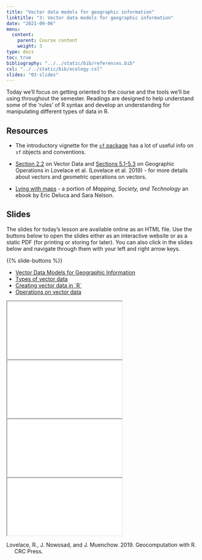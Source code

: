 ```yaml
---
title: "Vector data models for geographic information"
linktitle: "3: Vector data models for geographic information"
date: "2021-09-06"
menu:
  content:
    parent: Course content
    weight: 3
type: docs
toc: true
bibliography: "../../static/bib/references.bib"
csl: "../../static/bib/ecology.csl"
slides: "03-slides"
---
```


Today we’ll focus on getting oriented to the course and the tools we’ll be using throughout the semester. Readings are designed to help understand some of the ‘rules’ of R syntax and develop an understanding for manipulating different types of data in R.

## Resources

-   <i class="fas fa-external-link-square-alt"></i> The introductory vignette for the [`sf` package](https://r-spatial.github.io/sf/articles/sf1.html) has a lot of useful info on `sf` objects and conventions.

-   <i class="fas fa-book"></i> [Section 2.2](https://geocompr.robinlovelace.net/spatial-class.html) on Vector Data and [Sections 5.1-5.3](https://geocompr.robinlovelace.net/geometric-operations.html) on Geographic Operations in Lovelace et al. (Lovelace et al. 2019) - for more details about vectors and geometric operations on vectors.

-   <i class="fas fa-external-link-square-alt"></i> [Lying with maps](https://open.lib.umn.edu/mapping/chapter/7-lying-with-maps/) - a portion of *Mapping, Society, and Technology* an ebook by Eric Deluca and Sara Nelson.

## Slides

The slides for today’s lesson are available online as an HTML file. Use the buttons below to open the slides either as an interactive website or as a static PDF (for printing or storing for later). You can also click in the slides below and navigate through them with your left and right arrow keys.

{{% slide-buttons %}}

<ul class="nav nav-tabs" id="slide-tabs" role="tablist">
<li class="nav-item">
<a class="nav-link active" id="vector-data-models-for-geographic-information-tab" data-toggle="tab" href="#vector-data-models-for-geographic-information" role="tab" aria-controls="vector-data-models-for-geographic-information" aria-selected="true">Vector Data Models for Geographic Information</a>
</li>
<li class="nav-item">
<a class="nav-link" id="types-of-vector-data-tab" data-toggle="tab" href="#types-of-vector-data" role="tab" aria-controls="types-of-vector-data" aria-selected="false">Types of vector data</a>
</li>
<li class="nav-item">
<a class="nav-link" id="creating-vector-data-in-r-tab" data-toggle="tab" href="#creating-vector-data-in-r" role="tab" aria-controls="creating-vector-data-in-r" aria-selected="false">Creating vector data in `R`</a>
</li>
<li class="nav-item">
<a class="nav-link" id="operations-on-vector-data-tab" data-toggle="tab" href="#operations-on-vector-data" role="tab" aria-controls="operations-on-vector-data" aria-selected="false">Operations on vector data</a>
</li>
</ul>

<div id="slide-tabs" class="tab-content">

<div id="vector-data-models-for-geographic-information" class="tab-pane fade show active" role="tabpanel" aria-labelledby="vector-data-models-for-geographic-information-tab">

<div class="embed-responsive embed-responsive-16by9">

<iframe class="embed-responsive-item" src="/slides/03-slides.html#1">
</iframe>

</div>

</div>

<div id="types-of-vector-data" class="tab-pane fade" role="tabpanel" aria-labelledby="types-of-vector-data-tab">

<div class="embed-responsive embed-responsive-16by9">

<iframe class="embed-responsive-item" src="/slides/03-slides.html#types">
</iframe>

</div>

</div>

<div id="creating-vector-data-in-r" class="tab-pane fade" role="tabpanel" aria-labelledby="creating-vector-data-in-r-tab">

<div class="embed-responsive embed-responsive-16by9">

<iframe class="embed-responsive-item" src="/slides/03-slides.html#create">
</iframe>

</div>

</div>

<div id="operations-on-vector-data" class="tab-pane fade" role="tabpanel" aria-labelledby="operations-on-vector-data-tab">

<div class="embed-responsive embed-responsive-16by9">

<iframe class="embed-responsive-item" src="/slides/03-slides.html#operations">
</iframe>

</div>

</div>

</div>

<div id="refs" class="references csl-bib-body hanging-indent" line-spacing="2">

<div id="ref-lovelace_geocomputation_2019" class="csl-entry">

Lovelace, R., J. Nowosad, and J. Muenchow. 2019. Geocomputation with R. CRC Press.

</div>

</div>
